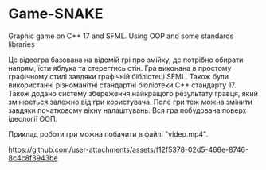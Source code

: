 # Game-SNAKE
Graphic game on C++ 17 and SFML. Using OOP and some standards libraries

Це відеогра базована на відомій грі про змійку, де потрібно обирати напрям, їсти яблука та стерегтись стін. Гра виконана в простому графічному стилі завдяки графічній бібліотеці SFML. Також були використанні різноманітні стандартні бібліотеки С++ стандарту 17. Також додано систему збереження найкращого результату гравця, який змінюється залежно від гри користувача. Поле гри теж можна змінити завдяки початковому вікну налаштувань. Вся гра побудована поверх ідеології ООП.

Приклад роботи гри можна побачити в файлі "video.mp4".


https://github.com/user-attachments/assets/f12f5378-02d5-466e-8746-8c4c8f3943be

